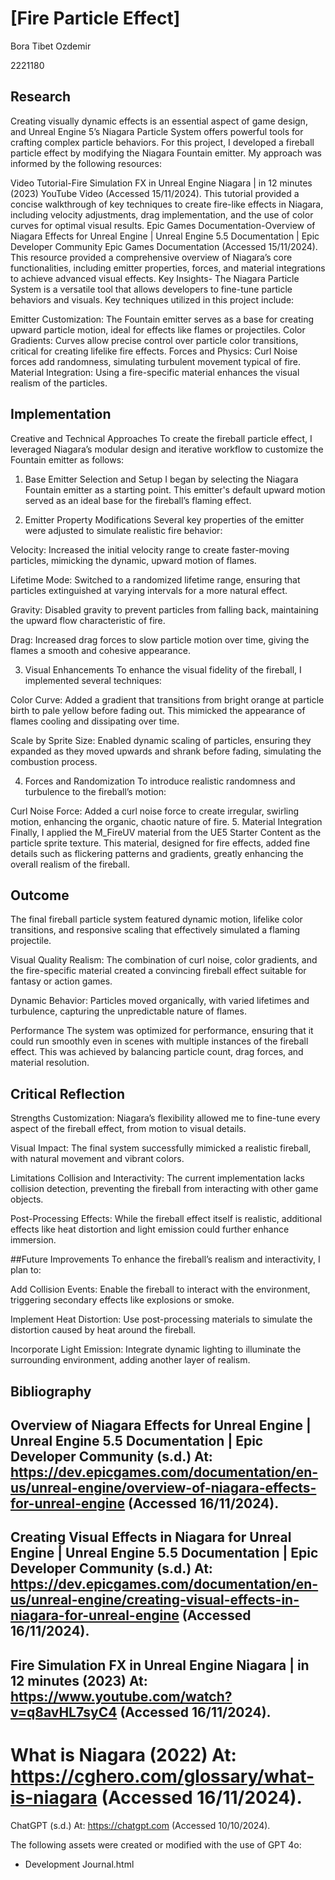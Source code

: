 # [Fire Particle Effect]



Bora Tibet Ozdemir

2221180

## Research
Creating visually dynamic effects is an essential aspect of game design, and Unreal Engine 5’s Niagara Particle System offers powerful tools for crafting complex particle behaviors. For this project, I developed a fireball particle effect by modifying the Niagara Fountain emitter. My approach was informed by the following resources:

Video Tutorial-Fire Simulation FX in Unreal Engine Niagara | in 12 minutes (2023)
YouTube Video (Accessed 15/11/2024).
This tutorial provided a concise walkthrough of key techniques to create fire-like effects in Niagara, including velocity adjustments, drag implementation, and the use of color curves for optimal visual results.
Epic Games Documentation-Overview of Niagara Effects for Unreal Engine | Unreal Engine 5.5 Documentation | Epic Developer Community
Epic Games Documentation (Accessed 15/11/2024).
This resource provided a comprehensive overview of Niagara’s core functionalities, including emitter properties, forces, and material integrations to achieve advanced visual effects.
Key Insights-
The Niagara Particle System is a versatile tool that allows developers to fine-tune particle behaviors and visuals. Key techniques utilized in this project include:

Emitter Customization: The Fountain emitter serves as a base for creating upward particle motion, ideal for effects like flames or projectiles.
Color Gradients: Curves allow precise control over particle color transitions, critical for creating lifelike fire effects.
Forces and Physics: Curl Noise forces add randomness, simulating turbulent movement typical of fire.
Material Integration: Using a fire-specific material enhances the visual realism of the particles.











## Implementation

Creative and Technical Approaches
To create the fireball particle effect, I leveraged Niagara’s modular design and iterative workflow to customize the Fountain emitter as follows:

1. Base Emitter Selection and Setup
I began by selecting the Niagara Fountain emitter as a starting point. This emitter's default upward motion served as an ideal base for the fireball’s flaming effect.

2. Emitter Property Modifications
Several key properties of the emitter were adjusted to simulate realistic fire behavior:

Velocity:
Increased the initial velocity range to create faster-moving particles, mimicking the dynamic, upward motion of flames.

Lifetime Mode:
Switched to a randomized lifetime range, ensuring that particles extinguished at varying intervals for a more natural effect.

Gravity:
Disabled gravity to prevent particles from falling back, maintaining the upward flow characteristic of fire.

Drag:
Increased drag forces to slow particle motion over time, giving the flames a smooth and cohesive appearance.

3. Visual Enhancements
To enhance the visual fidelity of the fireball, I implemented several techniques:

Color Curve:
Added a gradient that transitions from bright orange at particle birth to pale yellow before fading out. This mimicked the appearance of flames cooling and dissipating over time.

Scale by Sprite Size:
Enabled dynamic scaling of particles, ensuring they expanded as they moved upwards and shrank before fading, simulating the combustion process.

4. Forces and Randomization
To introduce realistic randomness and turbulence to the fireball’s motion:

Curl Noise Force:
Added a curl noise force to create irregular, swirling motion, enhancing the organic, chaotic nature of fire.
5. Material Integration
Finally, I applied the M_FireUV material from the UE5 Starter Content as the particle sprite texture. This material, designed for fire effects, added fine details such as flickering patterns and gradients, greatly enhancing the overall realism of the fireball.

## Outcome
The final fireball particle system featured dynamic motion, lifelike color transitions, and responsive scaling that effectively simulated a flaming projectile.

Visual Quality
Realism:
The combination of curl noise, color gradients, and the fire-specific material created a convincing fireball effect suitable for fantasy or action games.

Dynamic Behavior:
Particles moved organically, with varied lifetimes and turbulence, capturing the unpredictable nature of flames.

Performance
The system was optimized for performance, ensuring that it could run smoothly even in scenes with multiple instances of the fireball effect. This was achieved by balancing particle count, drag forces, and material resolution.



## Critical Reflection
Strengths
Customization:
Niagara’s flexibility allowed me to fine-tune every aspect of the fireball effect, from motion to visual details.

Visual Impact:
The final system successfully mimicked a realistic fireball, with natural movement and vibrant colors.

Limitations
Collision and Interactivity:
The current implementation lacks collision detection, preventing the fireball from interacting with other game objects.

Post-Processing Effects:
While the fireball effect itself is realistic, additional effects like heat distortion and light emission could further enhance immersion.

##Future Improvements
To enhance the fireball’s realism and interactivity, I plan to:

Add Collision Events:
Enable the fireball to interact with the environment, triggering secondary effects like explosions or smoke.

Implement Heat Distortion:
Use post-processing materials to simulate the distortion caused by heat around the fireball.

Incorporate Light Emission:
Integrate dynamic lighting to illuminate the surrounding environment, adding another layer of realism.

## Bibliography
Overview of Niagara Effects for Unreal Engine | Unreal Engine 5.5 Documentation | Epic Developer Community (s.d.) At: https://dev.epicgames.com/documentation/en-us/unreal-engine/overview-of-niagara-effects-for-unreal-engine (Accessed  16/11/2024).
-
Creating Visual Effects in Niagara for Unreal Engine | Unreal Engine 5.5 Documentation | Epic Developer Community (s.d.) At: https://dev.epicgames.com/documentation/en-us/unreal-engine/creating-visual-effects-in-niagara-for-unreal-engine (Accessed  16/11/2024).
-
Fire Simulation FX in Unreal Engine Niagara | in 12 minutes (2023) At: https://www.youtube.com/watch?v=q8avHL7syC4 (Accessed  16/11/2024).
-
What is Niagara (2022) At: https://cghero.com/glossary/what-is-niagara (Accessed  16/11/2024).
=



ChatGPT (s.d.) At: https://chatgpt.com (Accessed  10/10/2024).






The following assets were created or modified with the use of GPT 4o:
- Development Journal.html
